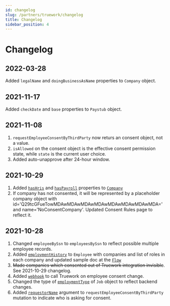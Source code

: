 ```yaml
---
id: changelog
slug: /partners/truework/changelog
title: Changelog
sidebar_position: 4
---
```



# Changelog

## 2022-03-28

Added `legalName` and `doingBusinessAsName` properties to `Company` object.

## 2021-11-17

Added `checkDate` and `base` properties to `Paystub` object.

## 2021-11-08

1. `requestEmployeeConsentByThirdParty` now returs an consent object, not a value.
2. `isAllowed` on the consent object is the effective consent permission state, while `state` is the current user choice.
3. Added auto-unapprove after 24-hour window.

## 2021-10-29

1. Added [`hasHris`](/docs/partners/truework/objects/company#hashris-boolean) and [`hasPayroll`](/docs/partners/truework/objects/company#haspayroll-boolean) properties to [`Company`](/docs/partners/truework/objects/company)
2. If company has not consented, it will be represented by a placeholder company object with id='Q29tcGFueTowMDAwMDAwMDAwMDAwMDAwMDAwMDAwMDA=' and name='NoConsentCompany'. Updated Consent Rules page to reflect it.

## 2021-10-28

1. Changed `employeeBySsn` to `employeesBySsn` to reflect possible multiple employee records.
2. Added [`employmentHistory`](/docs/partners/truework/objects/employee#employmenthistory-employmenthistoryrecord) to `Employee` with companies and list of roles in each company and updated sample doc at the [`Flow`](/docs/partners/truework/flows)
3. ~~Made companies which consented out of Truework integration invisible~~. See 2021-10-29 changelog.
4. Added [`webhook`](/docs/partners/truework/webhook) to call Truework on employee consent change. 
5. Changed the type of [`employmentType`](/docs/partners/truework/objects/job#employmenttype-companyemploymenttype) of `Job` object to reflect backend changes.
6. Added [`requestorName`](/docs/partners/truework/mutations/request-employee-consent-by-third-party#requestorname-string) argument to `requestEmployeeConsentByThirdParty` mutation to indicate who is asking for consent.


